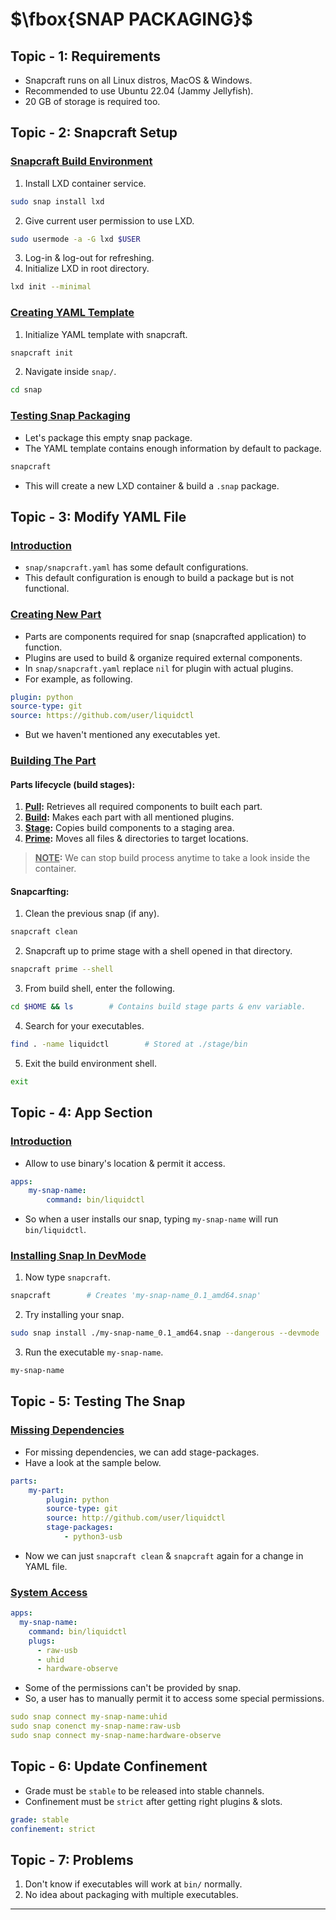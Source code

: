# $\fbox{SNAP PACKAGING}$





## **Topic - 1: Requirements**

- Snapcraft runs on all Linux distros, MacOS & Windows.
- Recommended to use Ubuntu 22.04 (Jammy Jellyfish).
- 20 GB of storage is required too.



## **Topic - 2: Snapcraft Setup**

### <u>Snapcraft Build Environment</u>

1. Install LXD container service.

```sh
sudo snap install lxd
```

2. Give current user permission to use LXD.

```sh
sudo usermode -a -G lxd $USER
```

3. Log-in & log-out for refreshing.
4. Initialize LXD in root directory.

```sh
lxd init --minimal
```


### <u>Creating YAML Template</u>

1. Initialize YAML template with snapcraft.

```sh
snapcraft init
```

2. Navigate inside `snap/`.

```sh
cd snap
```


### <u>Testing Snap Packaging</u>

- Let's package this empty snap package.
- The YAML template contains enough information by default to package.

```sh
snapcraft
```

- This will create a new LXD container & build a `.snap` package.



## **Topic - 3: Modify YAML File**

### <u>Introduction</u>

- `snap/snapcraft.yaml` has some default configurations.
- This default configuration is enough to build a package but is not functional.


### <u>Creating New Part</u>

- Parts are components required for snap (snapcrafted application) to function.
- Plugins are used to build & organize required external components.
- In `snap/snapcraft.yaml` replace `nil` for plugin with actual plugins.
- For example, as following.

```yaml
plugin: python
source-type: git
source: https://github.com/user/liquidctl
```

- But we haven't mentioned any executables yet.


### <u>Building The Part</u>

#### Parts lifecycle (build stages):

1. **<u>Pull</u>:** Retrieves all required components to built each part.
2. **<u>Build</u>:** Makes each part with all mentioned plugins.
3. **<u>Stage</u>:** Copies build components to a staging area.
4. **<u>Prime</u>:** Moves all files & directories to target locations.

 >**<u>NOTE</u>:**
 >We can stop build process anytime to take a look inside the container.

#### Snapcarfting:

1. Clean the previous snap (if any).

```sh
snapcraft clean
```

2. Snapcraft up to prime stage with a shell opened in that directory.

```sh
snapcraft prime --shell
```

3. From build shell, enter the following.

```sh
cd $HOME && ls        # Contains build stage parts & env variable.
```

4. Search for your executables.

```sh
find . -name liquidctl        # Stored at ./stage/bin
```

5. Exit the build environment shell.

```sh
exit
```



## **Topic - 4: App Section**

### <u>Introduction</u>

- Allow to use binary's location & permit it access.

```yaml
apps:
	my-snap-name:
		command: bin/liquidctl
```

- So when a user installs our snap, typing `my-snap-name` will run `bin/liquidctl`.


### <u>Installing Snap In DevMode</u>

1. Now type `snapcraft`.

```sh
snapcraft        # Creates 'my-snap-name_0.1_amd64.snap'
```

2. Try installing your snap.

```sh
sudo snap install ./my-snap-name_0.1_amd64.snap --dangerous --devmode
```

3. Run the executable `my-snap-name`.

```sh
my-snap-name
```



## **Topic - 5: Testing The Snap**

### <u>Missing Dependencies</u>

- For missing dependencies, we can add stage-packages.
- Have a look at the sample below.

```yaml
parts:
	my-part:
		plugin: python
		source-type: git
		source: http://github.com/user/liquidctl
		stage-packages:
			- python3-usb 
```

- Now we can just `snapcraft clean` & `snapcraft` again for a change in YAML file.


### <u>System Access</u>

```yaml
apps:
  my-snap-name:
    command: bin/liquidctl
    plugs:
      - raw-usb
      - uhid
      - hardware-observe
```

- Some of the permissions can't be provided by snap.
- So, a user has to manually permit it to access some special permissions.

```yaml
sudo snap connect my-snap-name:uhid
sudo snap conenct my-snap-name:raw-usb
sudo snap connect my-snap-name:hardware-observe
```



## **Topic - 6: Update Confinement**

- Grade must be `stable` to be released into stable channels.
- Confinement must be `strict` after getting right plugins & slots.

```yaml
grade: stable
confinement: strict
```



## **Topic - 7: Problems**

1. Don't know if executables will work at `bin/` normally.
2. No idea about packaging with multiple executables.

---
